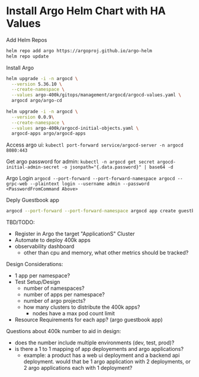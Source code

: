 
# Install Argo Helm Chart with HA Values

Add Helm Repos

```bash
helm repo add argo https://argoproj.github.io/argo-helm
helm repo update
```

Install Argo

```bash
helm upgrade -i -n argocd \
  --version 5.36.10 \
  --create-namespace \
  --values argo-400k/gitops/management/argocd/argocd-values.yaml \
  argocd argo/argo-cd
  
helm upgrade -i -n argocd \
  --version 0.0.9\
  --create-namespace \
  --values argo-400k/argocd-initial-objects.yaml \
  argocd-apps argo/argocd-apps

```

Access argo ui:
`kubectl port-forward service/argocd-server -n argocd 8080:443`

Get argo password for admin:
`kubectl -n argocd get secret argocd-initial-admin-secret -o jsonpath="{.data.password}" | base64 -d`

Argo Login
`argocd --port-forward --port-forward-namespace argocd --grpc-web --plaintext login --username admin --password <PasswordFromCommand Above>`

Deply Guestbook app

```bash
argocd --port-forward --port-forward-namespace argocd app create guestbook --repo https://github.com/argoproj/argocd-example-apps.git --path guestbook --sync-policy none --dest-namespace default --dest-server https://kubernetes.default.svc --directory-recurse
```

TBD/TODO:

- Register in Argo the target "ApplicationS" Cluster
- Automate to deploy 400k apps
- observability dashboard
  - other than cpu and memory, what other metrics should be tracked?

Design Considerations:

- 1 app per namespace?
- Test Setup/Design
  - number of namespaces?
  - number of apps per namespace?
  - number of argo projects?
  - how many clusters to distribute the 400k apps?
    - nodes have a max pod count limit
- Resource Requirements for each app? (argo guestbook app)

Questions about 400k number to aid in design:

- does the number include multiple environments (dev, test, prod)?
- is there a 1 to 1 mapping of app deployements and argo applications?
  - example: a product has a web ui deployment and a backend api deployment. would that be 1 argo application with 2 deployments, or 2 argo applications each with 1 deployment?
